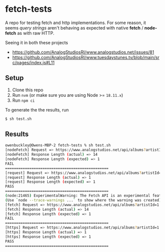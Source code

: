 # fetch-tests

A repo for testing fetch and http implementations.  For some reason, it seems _query strings_ aren't behaving as expected with native **fetch** / **node-fetch** as with raw HTTP.

Seeing it in both these projects
- https://github.com/AnalogStudiosRI/www.analogstudios.net/issues/81
- https://github.com/AnalogStudiosRI/www.tuesdaystunes.tv/blob/main/src/pages/index.js#L11

## Setup

1. Clone this repo
1. Run `nvm` (or make sure you are using Node >= `18.11.x`)
1. Run `npm ci`

To generate the the results, run
```sh
$ sh test.sh
```

## Results

```sh
owenbuckley@Owens-MBP-2 fetch-tests % sh test.sh
[nodeFetch] Request => https://www.analogstudios.net/api/albums?artistId=1
[nodeFetch] Response Length (actual) => 14
[nodeFetch] Response Length (expected) => 1
FAIL
===============================================
[request] Request => https://www.analogstudios.net/api/albums?artistId=1
[request] Response Length (actual) => 1
[request] Response Length (expected) => 1
PASS
===============================================
(node:21465) ExperimentalWarning: The Fetch API is an experimental feature. This feature could change at any time
(Use `node --trace-warnings ...` to show where the warning was created)
[fetch] Request => https://www.analogstudios.net/api/albums?artistId=1
[fetch] Response Length (actual) => 14
[fetch] Response Length (expected) => 1
FAIL
===============================================
[https] Request => https://www.analogstudios.net/api/albums?artistId=1
[https] Response Length (actual) => 1
[https] Response Length (expected) => 1
PASS
===============================================
```